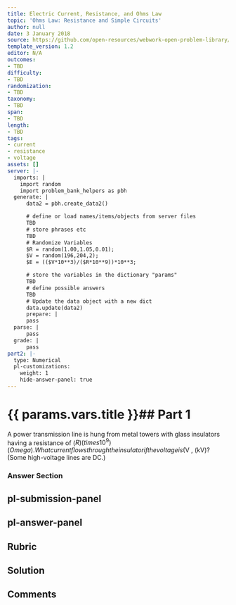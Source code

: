 ```yaml
---
title: Electric Current, Resistance, and Ohms Law
topic: 'Ohms Law: Resistance and Simple Circuits'
author: null
date: 3 January 2018
source: https://github.com/open-resources/webwork-open-problem-library/tree/master/Contrib/BrockPhysics/College_Physics_Urone/20.Electric_Current/20-02.Ohms_Law_Resistance_and_Simple_Circuits/NU_U17_20_02_006.pg
template_version: 1.2
editor: N/A
outcomes:
- TBD
difficulty:
- TBD
randomization:
- TBD
taxonomy:
- TBD
span:
- TBD
length:
- TBD
tags:
- current
- resistance
- voltage
assets: []
server: |-
  imports: |
    import random
    import problem_bank_helpers as pbh
  generate: |
      data2 = pbh.create_data2()

      # define or load names/items/objects from server files
      TBD
      # store phrases etc
      TBD
      # Randomize Variables
      $R = random(1.00,1.05,0.01);
      $V = random(196,204,2);
      $E = (($V*10**3)/($R*10**9))*10**3;

      # store the variables in the dictionary "params"
      TBD
      # define possible answers
      TBD
      # Update the data object with a new dict
      data.update(data2)
      prepare: |
      pass
  parse: |
      pass
  grade: |
      pass
part2: |-
  type: Numerical
  pl-customizations:
    weight: 1
    hide-answer-panel: true
---
```


# {{ params.vars.title }}## Part 1 
A power transmission line is hung from metal towers with  glass insulators having a resistance of ($R) (times 10^9) (Omega) . What current flows through the insulator if the voltage is ($V , (kV)? (Some high-voltage lines are DC.) 


### Answer Section 


## pl-submission-panel 


## pl-answer-panel 


## Rubric 


## Solution 


## Comments 


